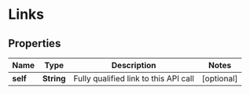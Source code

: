 
# Links

## Properties
Name | Type | Description | Notes
------------ | ------------- | ------------- | -------------
**self** | **String** | Fully qualified link to this API call |  [optional]



